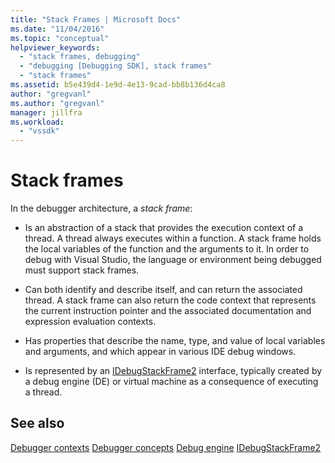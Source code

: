 ```yaml
---
title: "Stack Frames | Microsoft Docs"
ms.date: "11/04/2016"
ms.topic: "conceptual"
helpviewer_keywords:
  - "stack frames, debugging"
  - "debugging [Debugging SDK], stack frames"
  - "stack frames"
ms.assetid: b5e439d4-1e9d-4e13-9cad-bb8b136d4ca8
author: "gregvanl"
ms.author: "gregvanl"
manager: jillfra
ms.workload:
  - "vssdk"
---
```

# Stack frames
In the debugger architecture, a *stack frame*:

-   Is an abstraction of a stack that provides the execution context of a thread. A thread always executes within a function. A stack frame holds the local variables of the function and the arguments to it. In order to debug with Visual Studio, the language or environment being debugged must support stack frames.

-   Can both identify and describe itself, and can return the associated thread. A stack frame can also return the code context that represents the current instruction pointer and the associated documentation and expression evaluation contexts.

-   Has properties that describe the name, type, and value of local variables and arguments, and which appear in various IDE debug windows.

-   Is represented by an [IDebugStackFrame2](../../extensibility/debugger/reference/idebugstackframe2.md) interface, typically created by a debug engine (DE) or virtual machine as a consequence of executing a thread.

## See also
 [Debugger contexts](../../extensibility/debugger/debugger-contexts.md)
 [Debugger concepts](../../extensibility/debugger/debugger-concepts.md)
 [Debug engine](../../extensibility/debugger/debug-engine.md)
 [IDebugStackFrame2](../../extensibility/debugger/reference/idebugstackframe2.md)